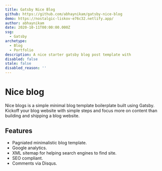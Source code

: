```yaml
---
title: Gatsby Nice Blog
github: https://github.com/abhaynikam/gatsby-nice-blog
demo: https://nostalgic-liskov-e76c32.netlify.app/
author: abhaynikam
date: 2020-10-11T00:00:00.000Z
ssg:
  - Gatsby
archetype:
  - Blog
  - Portfolio
description: A nice starter gatsby blog post template with
disabled: false
stale: false
disabled_reason: ''
---
```


# Nice blog

Nice blogs is a simple minimal blog template boilerplate built using Gatsby. Kickoff your blog website with simple steps and focus more on content than building and shipping a blog website.

## Features

- Pagniated minimalistic blog template.
- Google analytics.
- XML sitemap for helping search engines to find site.
- SEO compliant.
- Comments via Disqus.

